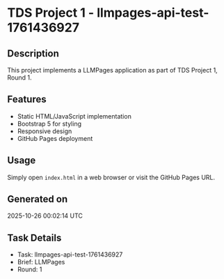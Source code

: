 # TDS Project 1 - llmpages-api-test-1761436927

## Description
This project implements a LLMPages application as part of TDS Project 1, Round 1.

## Features
- Static HTML/JavaScript implementation
- Bootstrap 5 for styling
- Responsive design
- GitHub Pages deployment

## Usage
Simply open `index.html` in a web browser or visit the GitHub Pages URL.

## Generated on
2025-10-26 00:02:14 UTC

## Task Details
- Task: llmpages-api-test-1761436927
- Brief: LLMPages
- Round: 1

